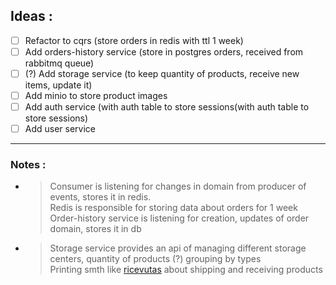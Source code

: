 ## Ideas : 

- [ ] Refactor to cqrs (store orders in redis with ttl 1 week)
- [ ] Add orders-history service (store in postgres orders, received from rabbitmq queue)
- [ ] (?) Add storage service (to keep quantity of products, receive new items, update it)
- [ ] Add minio to store product images
- [ ] Add auth service (with auth table to store sessions(with auth table to store sessions)
- [ ] Add user service  

---

### Notes :

- > Consumer is listening for changes in domain from producer of events, stores it in redis.  
  > Redis is responsible for storing data about orders for 1 week  
  > Order-history service is listening for creation, updates of order domain, stores it in db
  
- > Storage service provides an api of managing different storage centers, quantity of products (?) grouping by types  
  > Printing smth like [ricevutas](https://www.soldioggi.it/ricevuta-di-pagamento-16164.html) about shipping and receiving products 
  > 

